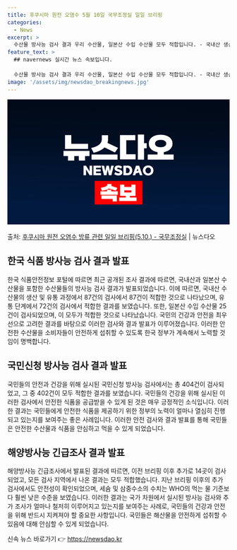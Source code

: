```yaml
---
title: 후쿠시마 원전 오염수 5월 10일 국무조정실 일일 브리핑
categories:
  - News
excerpt: >
  수산물 방사능 검사 결과 우리 수산물, 일본산 수입 수산물 모두 적합입니다. - 국내산 생산단계 87건, 유…
feature_text: >
  ## navernews 실시간 뉴스 속보입니다.

  수산물 방사능 검사 결과 우리 수산물, 일본산 수입 수산물 모두 적합입니다. - 국내산 생산단계 87건, 유…
image: '/assets/img/newsdao_breakingnews.jpg'
---
```


![뉴스다오 속보](/assets/img/newsdao_breakingnews.jpg)

<p>출처: <a href="https://newsdao.kr/3784" rel="dofollow">후쿠시마 원전 오염수 방류 관련 일일 브리핑(5.10.) - 국무조정실</a> | 뉴스다오</p>

<h2 data-ke-size="size26">한국 식품 방사능 검사 결과 발표</h2>
<p data-ke-size="size16">한국 식품안전정보 포털에 따르면 최근 공개된 조사 결과에 따르면, 국내산과 일본산 수산물을 포함한 수산물들의 방사능 검사 결과가 발표되었습니다. 이에 따르면, 국내산 수산물의 생산 및 유통 과정에서 87건의 검사에서 87건이 적합한 것으로 나타났으며, 유통 단계에서 72건의 검사에서 적합한 결과를 보였습니다. 또한, 일본산 수입 수산물 25건이 검사되었으며, 이 모두가 적합한 것으로 나타났습니다. 국민의 건강과 안전을 최우선으로 고려한 결과를 바탕으로 이러한 검사와 결과 발표가 이루어졌습니다. 이러한 안전한 수산물을 소비자들이 안전하게 섭취할 수 있도록 한국 정부가 계속해서 노력할 것임이 명백합니다.</p>

<h2 data-ke-size="size26">국민신청 방사능 검사 결과 발표</h2>
<p data-ke-size="size16">국민들의 안전과 건강을 위해 실시된 국민신청 방사능 검사에서는 총 404건이 검사되었고, 그 중 402건이 모두 적합한 결과를 보였습니다. 국민들의 건강을 위해 실시된 이러한 검사에서 안전한 식품을 공급받을 수 있게 된 것은 매우 긍정적인 소식입니다. 이러한 결과는 국민들에게 안전한 식품을 제공하기 위한 정부의 노력이 얼마나 열심히 진행되고 있는지를 보여주는 좋은 사례입니다. 이러한 안전 검사와 결과 발표를 통해 국민들은 안전한 수산물과 식품을 안심하고 먹을 수 있게 되었습니다.</p>

<h2 data-ke-size="size26">해양방사능 긴급조사 결과 발표</h2>
<p data-ke-size="size16">해양방사능 긴급조사에서 발표된 결과에 따르면, 이전 브리핑 이후 추가로 14곳이 검사되었고, 모든 검사 지역에서 나온 결과는 모두 적합했습니다. 지난 브리핑 이후의 추가 검사에서도 안전성이 확인되었으며, 세슘 및 삼중수소의 수치는 WHO의 먹는 물 기준보다 훨씬 낮은 수준을 보였습니다. 이러한 결과는 국가 차원에서 실시된 방사능 검사와 추가 조사가 얼마나 철저히 이루어지고 있는지를 보여주는 사례로, 국민들의 건강과 안전을 위해 반드시 지켜져야 할 중요한 사항입니다. 국민들은 해산물을 안전하게 섭취할 수 있음에 대해 안심할 수 있게 되었습니다.</p> 

신속 뉴스 바로가기 👉 <a href="https://newsdao.kr" rel="dofollow">https://newsdao.kr</a>


